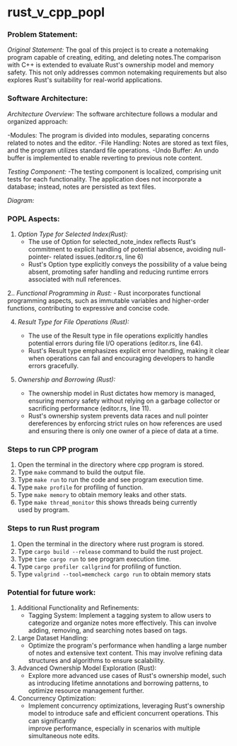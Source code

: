 # rust_v_cpp_popl

### Problem Statement:
*Original Statement:*
The goal of this project is to create a notemaking program capable of creating, editing, and deleting notes.The comparison with C++ is extended to evaluate Rust's ownership model and memory safety. This not only addresses common notemaking requirements but also explores Rust's suitability for real-world applications.

### Software Architecture:
*Architecture Overview:*
The software architecture follows a modular and organized approach:

-Modules: The program is divided into modules, separating concerns related to notes and the editor.
-File Handling: Notes are stored as text files, and the program utilizes standard file operations.
-Undo Buffer: An undo buffer is implemented to enable reverting to previous note content.

*Testing Component:*
-The testing component is localized, comprising unit tests for each functionality. The application does not incorporate a database; instead, notes are persisted as text files.

*Diagram:*


### POPL Aspects:

1. *Option Type for Selected Index(Rust):*
    -  The use of Option<usize> for selected_note_index reflects Rust's commitment to explicit handling of potential absence, avoiding null-pointer-                      related issues.(editor.rs, line 6)
    -  Rust's Option type explicitly conveys the possibility of a value being absent, promoting safer handling and reducing runtime errors associated with                null references.

2.. *Functional Programming in Rust:*
    -  Rust incorporates functional programming aspects, such as immutable variables and higher-order functions, contributing to expressive and concise code.

4. *Result Type for File Operations (Rust):*
    -  The use of the Result type in file operations explicitly handles potential errors during file I/O operations (editor.rs, line 64).
    -   Rust's Result type emphasizes explicit error handling, making it clear when operations can fail and encouraging developers to handle errors gracefully.

5. *Ownership and Borrowing (Rust):*
    -  The ownership model in Rust dictates how memory is managed, ensuring memory safety without relying on a garbage collector or sacrificing 
       performance (editor.rs, line 11).
    -  Rust's ownership system prevents data races and null pointer dereferences by enforcing strict rules on how references are used and ensuring there
       is only one owner of a piece of data at a time.  


### Steps to run CPP program
1. Open the terminal in the directory where cpp program is stored.
2. Type `make` command to build the output file.
3. Type `make run` to run the code and see program execution time.
4. Type `make profile` for profiling of function.
5. Type `make memory` to obtain memory leaks and other stats.
6. Type `make thread_monitor` this shows threads being currently used by program.

### Steps to run Rust program
1. Open the terminal in the directory where rust program is stored.
2. Type `cargo build --release` command to build the rust project.
3. Type `time cargo run` to see program execution time.
4. Type `cargo profiler callgrind` for profiling of function.
5. Type `valgrind --tool=memcheck cargo run` to obtain memory stats

### Potential for future work:
1. Additional Functionality and Refinements:
      - Tagging System:  Implement a tagging system to allow users to categorize and organize notes more effectively. This can involve adding, removing, and               searching notes based on tags.
2. Large Dataset Handling:
     - Optimize the program's performance when handling a large number of notes and extensive text content. This may involve refining data                                structures and algorithms to ensure scalability.
3. Advanced Ownership Model Exploration (Rust):
     - Explore more advanced use cases of Rust's ownership model, such as introducing lifetime annotations and borrowing patterns, to optimize resource management        further.
4. Concurrency Optimization:
     - Implement concurrency optimizations, leveraging Rust's ownership model to introduce safe and efficient concurrent operations. This can significantly       
       improve performance, especially in scenarios with multiple simultaneous note edits.
